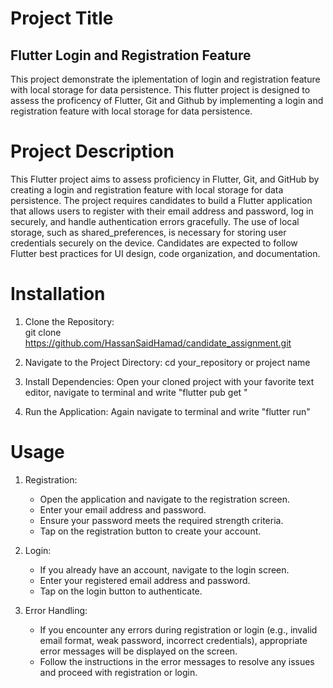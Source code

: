 # Project Title

## Flutter Login and Registration Feature

This project demonstrate the iplementation of login and
registration feature with local storage for data persistence. This flutter project is designed to assess the proficency of Flutter, Git and Github by implementing a login and registration feature with local storage for data persistence.

# Project Description

This Flutter project aims to assess proficiency in Flutter, Git, and GitHub by creating a login and registration feature with local storage for data persistence. The project requires candidates to build a Flutter application that allows users to register with their email address and password, log in securely, and handle authentication errors gracefully. The use of local storage, such as shared_preferences, is necessary for storing user credentials securely on the device. Candidates are expected to follow Flutter best practices for UI design, code organization, and documentation.

# Installation

1.  Clone the Repository:<br>
    git clone https://github.com/HassanSaidHamad/candidate_assignment.git

2.  Navigate to the Project Directory:
    cd your_repository or project name

3.  Install Dependencies:
    Open your cloned project with your favorite text editor, navigate to terminal and write "flutter pub get
    "

4.  Run the Application:
    Again navigate to terminal and write "flutter run"

# Usage

1.  Registration:

    - Open the application and navigate to the registration screen.
    - Enter your email address and password.
    - Ensure your password meets the required strength criteria.
    - Tap on the registration button to create your account.

2.  Login:

    - If you already have an account, navigate to the login screen.
    - Enter your registered email address and password.
    - Tap on the login button to authenticate.

3.  Error Handling:
    - If you encounter any errors during registration or login (e.g., invalid email format, weak password, incorrect credentials), appropriate error messages will be displayed on the screen.
    - Follow the instructions in the error messages to resolve any issues and proceed with registration or login.
